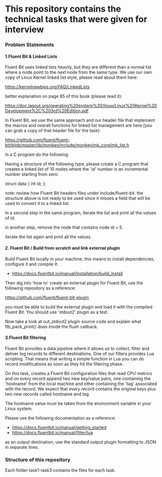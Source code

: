 # This repository contains the technical tasks that were given for interview

### Problem Statements

#### 1.Fluent Bit & Linked Lists

Fluent Bit uses linked lists heavily, but they are different than a normal list where a node point to the next node from the same type. We use our own copy of Linux Kernel linked list style, please read about them here:

https://kernelnewbies.org/FAQ/LinkedLists

better explanation on page 85 of this book (please read it):

https://doc.lagout.org/operating%20system%20/linux/Linux%20Kernel%20Development%2C%203rd%20Edition.pdf

In Fluent Bit, we use the same approach and our header file that implement the macros and overall functions for linked list management are here (you can grab a copy of that header file for the task):

https://github.com/fluent/fluent-bit/blob/master/lib/monkey/include/monkey/mk_core/mk_list.h

In a C program do the following:

Having a structure of the following type, please create a C program that creates a linked list of 10 nodes where the 'id' number is an incremental number starting from zero:

struct data {
    int id;
};

note: review how Fluent Bit headers files under include/fluent-bit. the structure above is not ready to be used since it misses a field that will be used to convert it to a linked list.

In a second step in the same program, iterate the list and print all the values of id.

in another step, remove the node that contains node id = 5.

iterate the list again and print all the values.

#### 2. Fluent Bit / Build from scratch and link external plugin

Build  Fluent Bit locally in your machine, this means to install dependencies, configure it and compile it:

- https://docs.fluentbit.io/manual/installation/build_install

Then dig into 'how to' create an external plugin for Fluent Bit, use the following repository as a reference:

https://github.com/fluent/fluent-bit-plugin

you must be able to build the external plugin and load it with the compiled Fluent Bit. You should use 'stdout2' plugin as a test.

Now take a look at out_stdout2 plugin source code and explain what flb_pack_print() does inside the flush callback.

#### 3.Fluent Bit filtering

Fluent Bit provides a data pipeline where it allows us to collect, filter and deliver log records to different destinations. One of our filters provides Lua scripting. That means that writing a simple function in Lua you can do record modifications as soon as they hit the filtering phase.

On this task, creates a Fluent Bit configuration files that read CPU metrics and on every record append two new key/value pairs, one containing the 'hostname' from the local machine and other containing the 'tag' associated with the record. We expect that every record contains the original keys plus two new records called hostname and tag.

The hostname value must be taken from the environment variable in your Linux system.

Please use the following documentation as a reference:

- https://docs.fluentbit.io/manual/getting_started
- https://docs.fluentbit.io/manual/filter/lua

as an output destination, use the standard output plugin formatting to JSON in separate lines.

### Structure of this repository

Each folder task1-task3 contains the files for each task.
